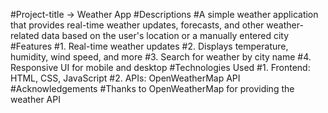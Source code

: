 #Project-title -> Weather App
#Descriptions
#A simple weather application that provides real-time weather updates, forecasts, and other weather-related data based on the user's location or a manually entered city
#Features
#1. Real-time weather updates
#2. Displays temperature, humidity, wind speed, and more
#3. Search for weather by city name 
#4. Responsive UI for mobile and desktop
#Technologies Used
#1. Frontend: HTML, CSS, JavaScript 
#2. APIs: OpenWeatherMap API
#Acknowledgements
#Thanks to OpenWeatherMap for providing the weather API
